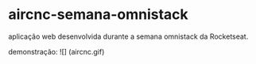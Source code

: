# aircnc-semana-omnistack
aplicação web desenvolvida durante a semana omnistack da Rocketseat.

demonstração:
![] (aircnc.gif)
